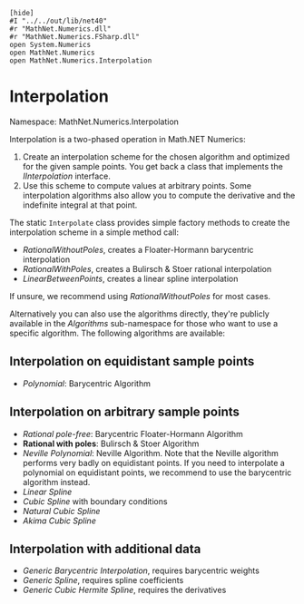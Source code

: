     [hide]
    #I "../../out/lib/net40"
    #r "MathNet.Numerics.dll"
    #r "MathNet.Numerics.FSharp.dll"
    open System.Numerics
    open MathNet.Numerics
    open MathNet.Numerics.Interpolation

Interpolation
=============

Namespace: MathNet.Numerics.Interpolation

Interpolation is a two-phased operation in Math.NET Numerics:

1. Create an interpolation scheme for the chosen algorithm and optimized for the given sample points. You get back a class that implements the _IInterpolation_ interface.
2. Use this scheme to compute values at arbitrary points. Some interpolation algorithms also allow you to compute the derivative and the indefinite integral at that point.

The static `Interpolate` class provides simple factory methods to create the interpolation scheme in a simple method call:

* _RationalWithoutPoles_, creates a Floater-Hormann barycentric interpolation
* _RationalWithPoles_, creates a Bulirsch & Stoer rational interpolation
* _LinearBetweenPoints_, creates a linear spline interpolation

If unsure, we recommend using _RationalWithoutPoles_ for most cases.

Alternatively you can also use the algorithms directly, they're publicly available in the _Algorithms_ sub-namespace for those who want to use a specific algorithm. The following algorithms are available:


Interpolation on equidistant sample points
------------------------------------------

* *Polynomial*: Barycentric Algorithm


Interpolation on arbitrary sample points
----------------------------------------

* *Rational pole-free*: Barycentric Floater-Hormann Algorithm
* **Rational with poles**: Bulirsch & Stoer Algorithm
* *Neville Polynomial*: Neville Algorithm. Note that the Neville algorithm performs very badly on equidistant points. If you need to interpolate a polynomial on equidistant points, we recommend to use the barycentric algorithm instead.
* *Linear Spline*
* *Cubic Spline* with boundary conditions
* *Natural Cubic Spline*
* *Akima Cubic Spline*


Interpolation with additional data
----------------------------------

* *Generic Barycentric Interpolation*, requires barycentric weights
* *Generic Spline*, requires spline coefficients
* *Generic Cubic Hermite Spline*, requires the derivatives
